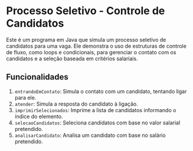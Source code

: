 # Processo Seletivo - Controle de Candidatos

Este é um programa em Java que simula um processo seletivo de candidatos para uma vaga. Ele demonstra o uso de estruturas de controle de fluxo, como loops e condicionais, para gerenciar o contato com os candidatos e a seleção baseada em critérios salariais.

## Funcionalidades

1. `entrandoEmContato`: Simula o contato com um candidato, tentando ligar para ele.
2. `atender`: Simula a resposta do candidato à ligação.
3. `imprimirSelecionados`: Imprime a lista de candidatos informando o índice do elemento.
4. `selecaoCandidatos`: Seleciona candidatos com base no valor salarial pretendido.
5. `analisarCandidato`: Analisa um candidato com base no salário pretendido.

